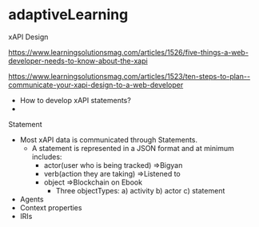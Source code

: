 # adaptiveLearning

xAPI Design

https://www.learningsolutionsmag.com/articles/1526/five-things-a-web-developer-needs-to-know-about-the-xapi

https://www.learningsolutionsmag.com/articles/1523/ten-steps-to-plan--communicate-your-xapi-design-to-a-web-developer
  - How to develop xAPI statements?
  -


  
Statement
  - Most xAPI data is communicated through Statements.
      - A statement is represented in a JSON format and at minimum includes:
          - actor(user who is being tracked) =>Bigyan
          - verb(action they are taking)     =>Listened to
          - object =>Blockchain on Ebook
               - Three objectTypes:
                  a) activity
                  b) actor
                  c) statement
  - Agents
  - Context properties
  - IRIs
